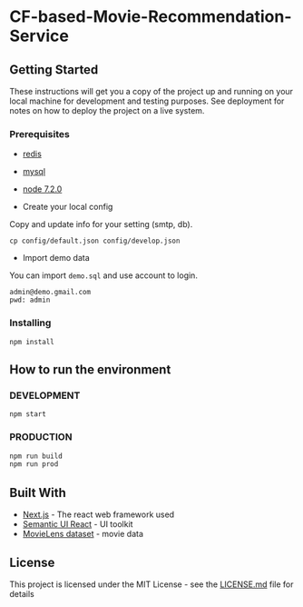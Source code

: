 # CF-based-Movie-Recommendation-Service

## Getting Started

These instructions will get you a copy of the project up and running on your local machine for development and testing purposes. See deployment for notes on how to deploy the project on a live system.

### Prerequisites

- [redis](https://redis.io/)
- [mysql](https://www.mysql.com/)
- [node 7.2.0](https://nodejs.org/en/)

- Create your local config

Copy and update info for your setting (smtp, db).

```
cp config/default.json config/develop.json
```

- Import demo data

You can import `demo.sql` and use account to login.

```
admin@demo.gmail.com
pwd: admin
```

### Installing

```
npm install
```


## How to run the environment

### DEVELOPMENT
```
npm start
```

### PRODUCTION

```bash
npm run build
npm run prod
```

## Built With

* [Next.js](https://github.com/zeit/next.js/) - The react web framework used
* [Semantic UI React](http://react.semantic-ui.com) - UI toolkit
* [MovieLens dataset](http://grouplens.org/datasets/movielens/) - movie data

## License

This project is licensed under the MIT License - see the [LICENSE.md](LICENSE.md) file for details
